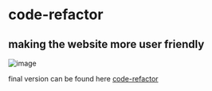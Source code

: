 # code-refactor

## making the website more user friendly


![image](https://user-images.githubusercontent.com/97713255/156864544-f143e676-fb9b-4a1b-a27b-97696a3596a4.png)

final version can be found here [code-refactor](https://oscarhernandez2022.github.io/code-refactor/)
